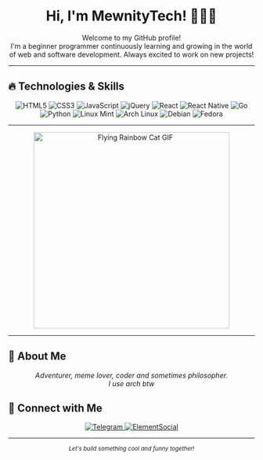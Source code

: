 <div align="center">
  <h1>Hi, I'm MewnityTech! 👾👾👾</h1>
  <p>
    Welcome to my GitHub profile!<br>
    I'm a beginner programmer continuously learning and growing in the world of web and software development. Always excited to work on new projects!
  </p>
</div>

---

## 🔥 Technologies & Skills

<div align="center">
  <img src="https://img.shields.io/badge/HTML5-E34F26?style=for-the-badge&logo=html5&logoColor=white" alt="HTML5" />
  <img src="https://img.shields.io/badge/CSS3-1572B6?style=for-the-badge&logo=css3&logoColor=white" alt="CSS3" />
  <img src="https://img.shields.io/badge/JavaScript-F7DF1E?style=for-the-badge&logo=javascript&logoColor=black" alt="JavaScript" />
  <img src="https://img.shields.io/badge/jQuery-0769AD?style=for-the-badge&logo=jquery&logoColor=white" alt="jQuery" />
  <img src="https://img.shields.io/badge/React-20232A?style=for-the-badge&logo=react&logoColor=61DAFB" alt="React" />
  <img src="https://img.shields.io/badge/React_Native-20232A?style=for-the-badge&logo=react&logoColor=61DAFB" alt="React Native" />
  <img src="https://img.shields.io/badge/Go-00ADD8?style=for-the-badge&logo=go&logoColor=white" alt="Go" />
  <img src="https://img.shields.io/badge/Python-3776AB?style=for-the-badge&logo=python&logoColor=white" alt="Python" />
  <img src="https://img.shields.io/badge/Linux_Mint-87CF3E?style=for-the-badge&logo=linuxmint&logoColor=white" alt="Linux Mint" />
  <img src="https://img.shields.io/badge/Arch_Linux-1793D1?style=for-the-badge&logo=archlinux&logoColor=white" alt="Arch Linux" />
  <img src="https://img.shields.io/badge/Debian-A81D33?style=for-the-badge&logo=debian&logoColor=white" alt="Debian" />
  <img src="https://img.shields.io/badge/Fedora-294172?style=for-the-badge&logo=fedora&logoColor=white" alt="Fedora" />
</div>

---

<div align="center">
  <img src="https://media.tenor.com/uZv4t9KXvCMAAAAC/rainbow-cat-rainbow.gif" alt="Flying Rainbow Cat GIF" width="400"/>
</div>

---
## 🚀 About Me

<div align="center">
  <em>
    Adventurer, meme lover, coder and sometimes philosopher.<br>
    I use arch btw
  </em>
</div>

## 🤝 Connect with Me

<div align="center">
  <a href="https://t.me/mewntech" target="_blank">
    <img src="https://img.shields.io/badge/Telegram-26A5E4?style=for-the-badge&logo=telegram&logoColor=white" alt="Telegram">
  </a>
  <a href="https://elemsocial.com/e/mewnity" target="_blank">
    <img src="https://elemsocial.com/" alt="ElementSocial">
  </a>
</div>

---

<div align="center">
  <sub>
    <i>Let's build something cool and funny together!</i>
  </sub>
</div>
